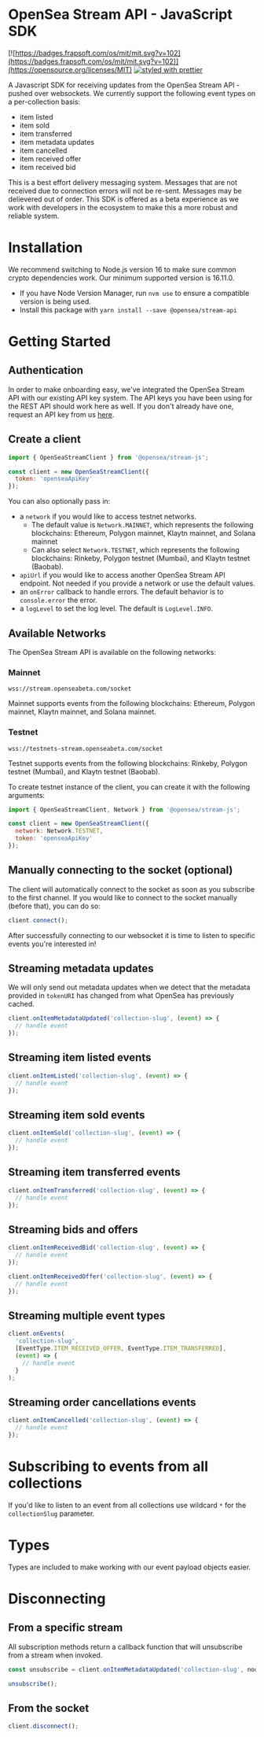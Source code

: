 # OpenSea Stream API - JavaScript SDK

[![https://badges.frapsoft.com/os/mit/mit.svg?v=102](https://badges.frapsoft.com/os/mit/mit.svg?v=102)](https://opensource.org/licenses/MIT)
[![styled with prettier](https://img.shields.io/badge/styled_with-prettier-ff69b4.svg)](https://github.com/prettier/prettier)

A Javascript SDK for receiving updates from the OpenSea Stream API - pushed over websockets. We currently support the following event types on a per-collection basis:

- item listed
- item sold
- item transferred
- item metadata updates
- item cancelled
- item received offer
- item received bid

This is a best effort delivery messaging system. Messages that are not received due to connection errors will not be re-sent. Messages may be delievered out of order. This SDK is offered as a beta experience as we work with developers in the ecosystem to make this a more robust and reliable system.

# Installation

We recommend switching to Node.js version 16 to make sure common crypto dependencies work. Our minimum supported version is 16.11.0.

- If you have Node Version Manager, run `nvm use` to ensure a compatible version is being used.
- Install this package with `yarn install --save @opensea/stream-api`

# Getting Started

## Authentication

In order to make onboarding easy, we've integrated the OpenSea Stream API with our existing API key system. The API keys you have been using for the REST API should work here as well. If you don't already have one, request an API key from us [here](https://docs.opensea.io/reference/request-an-api-key).

## Create a client

```javascript
import { OpenSeaStreamClient } from '@opensea/stream-js';

const client = new OpenSeaStreamClient({
  token: 'openseaApiKey'
});
```

You can also optionally pass in:

- a `network` if you would like to access testnet networks.
  - The default value is `Network.MAINNET`, which represents the following blockchains: Ethereum, Polygon mainnet, Klaytn mainnet, and Solana mainnet
  - Can also select `Network.TESTNET`, which represents the following blockchains: Rinkeby, Polygon testnet (Mumbai), and Klaytn testnet (Baobab).
- `apiUrl` if you would like to access another OpenSea Stream API endpoint. Not needed if you provide a network or use the default values.
- an `onError` callback to handle errors. The default behavior is to `console.error` the error.
- a `logLevel` to set the log level. The default is `LogLevel.INFO`.

## Available Networks

The OpenSea Stream API is available on the following networks:

### Mainnet

`wss://stream.openseabeta.com/socket`

Mainnet supports events from the following blockchains: Ethereum, Polygon mainnet, Klaytn mainnet, and Solana mainnet.

### Testnet

`wss://testnets-stream.openseabeta.com/socket`

Testnet supports events from the following blockchains: Rinkeby, Polygon testnet (Mumbai), and Klaytn testnet (Baobab).

To create testnet instance of the client, you can create it with the following arguments:

```javascript
import { OpenSeaStreamClient, Network } from '@opensea/stream-js';

const client = new OpenSeaStreamClient({
  network: Network.TESTNET,
  token: 'openseaApiKey'
});
```

## Manually connecting to the socket (optional)

The client will automatically connect to the socket as soon as you subscribe to the first channel.
If you would like to connect to the socket manually (before that), you can do so:

```javascript
client.connect();
```

After successfully connecting to our websocket it is time to listen to specific events you're interested in!

## Streaming metadata updates

We will only send out metadata updates when we detect that the metadata provided in `tokenURI` has changed from what OpenSea has previously cached.

```javascript
client.onItemMetadataUpdated('collection-slug', (event) => {
  // handle event
});
```

## Streaming item listed events

```javascript
client.onItemListed('collection-slug', (event) => {
  // handle event
});
```

## Streaming item sold events

```javascript
client.onItemSold('collection-slug', (event) => {
  // handle event
});
```

## Streaming item transferred events

```javascript
client.onItemTransferred('collection-slug', (event) => {
  // handle event
});
```

## Streaming bids and offers

```javascript
client.onItemReceivedBid('collection-slug', (event) => {
  // handle event
});

client.onItemReceivedOffer('collection-slug', (event) => {
  // handle event
});
```

## Streaming multiple event types

```javascript
client.onEvents(
  'collection-slug',
  [EventType.ITEM_RECEIVED_OFFER, EventType.ITEM_TRANSFERRED],
  (event) => {
    // handle event
  }
);
```

## Streaming order cancellations events

```javascript
client.onItemCancelled('collection-slug', (event) => {
  // handle event
});
```

# Subscribing to events from all collections

If you'd like to listen to an event from all collections use wildcard `*` for the `collectionSlug` parameter.

# Types

Types are included to make working with our event payload objects easier.

# Disconnecting

## From a specific stream

All subscription methods return a callback function that will unsubscribe from a stream when invoked.

```javascript
const unsubscribe = client.onItemMetadataUpdated('collection-slug', noop);

unsubscribe();
```

## From the socket

```javascript
client.disconnect();
```
